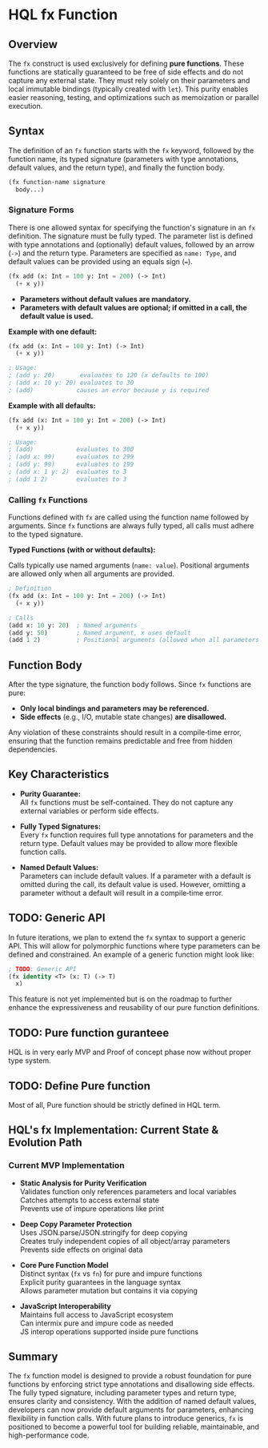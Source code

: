 # HQL fx Function

## Overview

The `fx` construct is used exclusively for defining **pure functions**. These
functions are statically guaranteed to be free of side effects and do not
capture any external state. They must rely solely on their parameters and local
immutable bindings (typically created with `let`). This purity enables easier
reasoning, testing, and optimizations such as memoization or parallel execution.

## Syntax

The definition of an `fx` function starts with the `fx` keyword, followed by the function name, its typed signature (parameters with type annotations, default values, and the return type), and finally the function body.

```lisp
(fx function-name signature
  body...)
```

### Signature Forms

There is one allowed syntax for specifying the function's signature in an `fx` definition. The signature must be fully typed. The parameter list is defined with type annotations and (optionally) default values, followed by an arrow (`->`) and the return type. Parameters are specified as `name: Type`, and default values can be provided using an equals sign (`=`).

```lisp
(fx add (x: Int = 100 y: Int = 200) (-> Int)
  (+ x y))
```

* **Parameters without default values are mandatory.**
* **Parameters with default values are optional; if omitted in a call, the default value is used.**

**Example with one default:**

```lisp
(fx add (x: Int = 100 y: Int) (-> Int)
  (+ x y))

; Usage:
; (add y: 20)       evaluates to 120 (x defaults to 100)
; (add x: 10 y: 20) evaluates to 30
; (add)            causes an error because y is required
```

**Example with all defaults:**

```lisp
(fx add (x: Int = 100 y: Int = 200) (-> Int)
  (+ x y))

; Usage:
; (add)            evaluates to 300
; (add x: 99)      evaluates to 299
; (add y: 99)      evaluates to 199
; (add x: 1 y: 2)  evaluates to 3
; (add 1 2)        evaluates to 3
```

### Calling `fx` Functions

Functions defined with `fx` are called using the function name followed by arguments. Since `fx` functions are always fully typed, all calls must adhere to the typed signature.

**Typed Functions (with or without defaults):**

Calls typically use named arguments (`name: value`). Positional arguments are allowed only when all arguments are provided.

```lisp
; Definition
(fx add (x: Int = 100 y: Int = 200) (-> Int)
  (+ x y))

; Calls
(add x: 10 y: 20)  ; Named arguments
(add y: 50)        ; Named argument, x uses default
(add 1 2)          ; Positional arguments (allowed when all parameters are provided)
```

## Function Body

After the type signature, the function body follows. Since `fx` functions are pure:

- **Only local bindings and parameters may be referenced.**
- **Side effects** (e.g., I/O, mutable state changes) **are disallowed.**

Any violation of these constraints should result in a compile‑time error, ensuring that the function remains predictable and free from hidden dependencies.

## Key Characteristics

- **Purity Guarantee:**\
  All `fx` functions must be self‑contained. They do not capture any external
  variables or perform side effects.

- **Fully Typed Signatures:**\
  Every `fx` function requires full type annotations for parameters and the return
  type. Default values may be provided to allow more flexible function calls.

- **Named Default Values:**\
  Parameters can include default values. If a parameter with a default is omitted
  during the call, its default value is used. However, omitting a parameter without
  a default will result in a compile‑time error.

## TODO: Generic API

In future iterations, we plan to extend the `fx` syntax to support a generic API.
This will allow for polymorphic functions where type parameters can be defined and
constrained. An example of a generic function might look like:

```lisp
; TODO: Generic API
(fx identity <T> (x: T) (-> T)
  x)
```

This feature is not yet implemented but is on the roadmap to further enhance the
expressiveness and reusability of our pure function definitions.

## TODO: Pure function guranteee

HQL is in very early MVP and Proof of concept phase now without proper type
system.

## TODO: Define Pure function

Most of all, Pure function should be strictly defined in HQL term.

## HQL's fx Implementation: Current State & Evolution Path

### Current MVP Implementation

- **Static Analysis for Purity Verification**\
  Validates function only references parameters and local variables\
  Catches attempts to access external state\
  Prevents use of impure operations like print

- **Deep Copy Parameter Protection**\
  Uses JSON.parse/JSON.stringify for deep copying\
  Creates truly independent copies of all object/array parameters\
  Prevents side effects on original data

- **Core Pure Function Model**\
  Distinct syntax (`fx` vs `fn`) for pure and impure functions\
  Explicit purity guarantees in the language syntax\
  Allows parameter mutation but contains it via copying

- **JavaScript Interoperability**\
  Maintains full access to JavaScript ecosystem\
  Can intermix pure and impure code as needed\
  JS interop operations supported inside pure functions

## Summary

The `fx` function model is designed to provide a robust foundation for pure
functions by enforcing strict type annotations and disallowing side effects. The
fully typed signature, including parameter types and return type, ensures clarity
and consistency. With the addition of named default values, developers can now
provide default arguments for parameters, enhancing flexibility in function
calls. With future plans to introduce generics, `fx` is positioned to become a
powerful tool for building reliable, maintainable, and high-performance code.